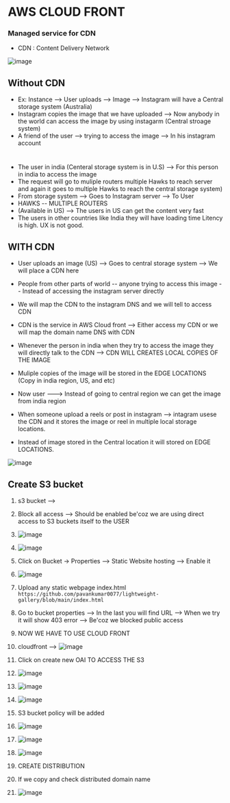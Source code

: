 # AWS CLOUD FRONT

### Managed service for CDN
- CDN : Content Delivery Network

![image](https://github.com/pavankumar0077/Complete-DevOps/assets/40380941/91d408c0-cb3e-42d1-b84a-fbac0ab84f1e)

Without  CDN
--

- Ex: Instance --> User uploads --> Image --> Instagram will have a Central storage system (Australia)
- Instagram copies the image that we have uploaded --> Now anybody in the world can access the image by using instagarm (Central stroage system)
- A friend of the user --> trying to access the image --> In his instagram account

#

- The user in india (Centeral storage system is in U.S) --> For this person in india to access the image
- The request will go to muliple routers multiple Hawks to reach server and again it goes to multiple Hawks to reach the central storage system)
- From storage system --> Goes to Instagram server --> To User
- HAWKS -- MULTIPLE ROUTERS
- (Available in US) --> The users in US can get the content very fast
- The users in other countries like India they will have loading time Litency is high. UX is not good.

WITH CDN
--
- User uploads an image (US) --> Goes to central storage system --> We will place a CDN here
- People from other parts of world -- anyone trying to access  this image -- Instead of accessing the instagram server directly
- We will map the CDN to the instagram DNS and we will tell to access CDN
- CDN is the service in AWS Cloud front --> Either access my CDN or we will map the domain name DNS with CDN
- Whenever the person in india when they try to access the image they will directly talk to the CDN --> CDN WILL CREATES LOCAL COPIES OF THE IMAGE
- Muliple copies of the image will be stored in the EDGE LOCATIONS (Copy in india region, US, and etc)
- Now user ---> Instead of going to central region we can get the image from india region

- When someone upload a reels or post in instagram --> intagram usese the CDN and it stores the image or reel in multiple local storage locations.
- Instead of image stored in the Central location it will stored on EDGE LOCATIONS.


![image](https://github.com/pavankumar0077/Complete-DevOps/assets/40380941/c1c7f78c-b6b6-4744-844b-d8fe2f7cb3a9)

Create S3 bucket
--
1) s3 bucket -->
2) Block all access --> Should be enabled be'coz we are using direct access to S3 buckets itself to the USER
3) ![image](https://github.com/pavankumar0077/Complete-DevOps/assets/40380941/57dc5b42-532a-446e-aec3-7a322f40c253)
4) ![image](https://github.com/pavankumar0077/Complete-DevOps/assets/40380941/393c665e-6e09-47de-b865-e55a69560d84)
5) Click on Bucket -> Properties --> Static Website hosting --> Enable it
6) ![image](https://github.com/pavankumar0077/Complete-DevOps/assets/40380941/b7036860-1f88-429b-a167-dfed70b073b4)
7) Upload any static webpage index.html ``` https://github.com/pavankumar0077/lightweight-gallery/blob/main/index.html ```
8) Go to bucket properties --> In the last you will find URL --> When we try it will show 403 error --> Be'coz we blocked public access

9) NOW WE HAVE TO USE CLOUD FRONT
10) cloudfront --> ![image](https://github.com/pavankumar0077/Complete-DevOps/assets/40380941/c604a85c-eabf-4d80-954e-f10d6c21bce4)
11) Click on create new OAI TO ACCESS THE S3
12) ![image](https://github.com/pavankumar0077/Complete-DevOps/assets/40380941/f8978d63-4d29-48f4-9a4a-07e5d09d75a2)
13) ![image](https://github.com/pavankumar0077/Complete-DevOps/assets/40380941/f7127405-ce9a-4ec7-a225-deddf7f7ac81)
14) ![image](https://github.com/pavankumar0077/Complete-DevOps/assets/40380941/8d9a246f-bf3b-40e1-9a22-2785a95284c6)
15) S3 bucket policy will be added
16) ![image](https://github.com/pavankumar0077/Complete-DevOps/assets/40380941/c0025e61-0118-4cf9-bc98-16725e3033ab)
17) ![image](https://github.com/pavankumar0077/Complete-DevOps/assets/40380941/23e7c688-25c4-417b-949e-806d1aded639)
18) ![image](https://github.com/pavankumar0077/Complete-DevOps/assets/40380941/bc466e32-2372-4123-ac69-0033bd205e0c)
19) CREATE DISTRIBUTION
20) If we copy and check distributed domain name
21) ![image](https://github.com/pavankumar0077/Complete-DevOps/assets/40380941/0845cfdc-a907-4db0-a425-47ceb0ce769b)

